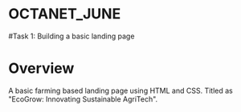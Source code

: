 # OCTANET_JUNE
#Task 1: Building a basic landing page
# Overview
A basic farming based landing page using HTML and CSS. Titled as "EcoGrow: Innovating Sustainable AgriTech".
